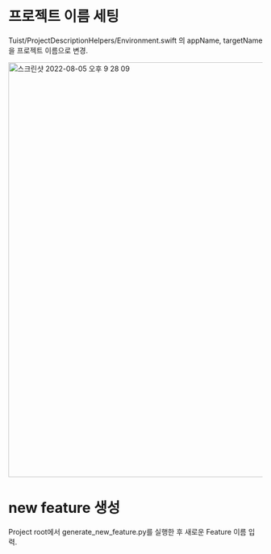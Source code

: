 # 프로젝트 이름 세팅

Tuist/ProjectDescriptionHelpers/Environment.swift 의 appName, targetName을 프로젝트 이름으로 변경.

<img width="823" alt="스크린샷 2022-08-05 오후 9 28 09" src="https://user-images.githubusercontent.com/74440939/183077674-347f8ab9-e6eb-4884-8998-37cf256dbbd9.png">

# new feature 생성

Project root에서 generate_new_feature.py를 실행한 후 새로운 Feature 이름 입력.

